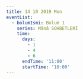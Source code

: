 ```yaml
---
title: 14 10 2019 Mon
eventList:
  - bolumIsmi: Bolum 1
    series: Mânâ SOHBETLERİ
    time:
      days:
        - 1
        - 4
        - 6
      endTime: '11:00'
      startTime: '10:00'
---
```


